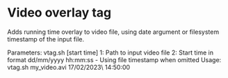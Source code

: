 # Video overlay tag
Adds running time overlay to video file, using date argument or filesystem timestamp of the input file.

Parameters: vtag.sh <filename> [start time]
  1: Path to input video file
  2: Start time in format dd/mm/yyyy hh:mm:ss
      - Using file timestamp when omitted
Usage:
  vtag.sh my_video.avi 17/02/2023\ 14:50:00
